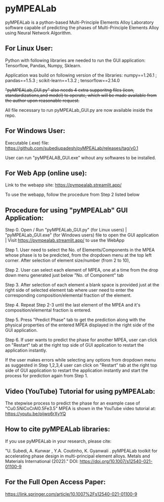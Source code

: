 # pyMPEALab

pyMPEALab is a python-based Multi-Principle Elements Alloy Laboratory software capable of predicting the phases of Multi-Principle Elements Alloy using Neural Network Algorithm.


## For Linux User:
Python with following libraries are needed to run the GUI application: Tensorflow, Pandas, Numpy, Sklearn. 

Application was build on following version of the libraries: numpy==1.26.1 ; pandas==1.5.3 ; scikit-learn==1.3.2 ; tensorflow==2.14.0 

<strike>"pyMPEALab_GUI.py" also needs 4 extra supporitng files (icon, standardizations,and model) to operate, which will be made available from the author upon reasonable request. </strike>

All file necessary to run pyMPEALab_GUI.py are now available inside the repo.


## For Windows User:
Executable (.exe) file: https://github.com/subediupadesh/pyMPEALab/releases/tag/v0.1

User can run "pyMPEALAB_GUI.exe" wihout any softwares to be installed.

## For Web App (online use):
Link to the webapp site: https://pympealab.streamlit.app/ 

To use the webapp, follow the procedure from Step 2 listed below

## Procedure for using "pyMPEALab" GUI Application:

Step 0. Open / Run "pyMPEALab_GUI.py" (for Linux users) | "pyMPEALab_GUI.exe" (for Windows users) file to open the GUI application | Visit https://pympealab.streamlit.app/ to use the WebApp

Step 1. User need to select the No. of Elements/Components in the MPEA whose phase is to be predicted, from the dropdown menu at the top left corner.
		    After selection of element size/number (from 2 to 10),
		    
Step 2. User can select each element of MPEA, one at a time from the drop down menu generated just below "No. of Component" tab

Step 3. After selection of each element a blank space is provided just at the right side of selected element tab where user need to enter the corresponding composition/elemental           fraction of the element.

Step 4. Repeat Step 2-3 until the last element of the MPEA and it's composition/elemental fraction is entered.

Step 5. Press "Predict Phase" tab to get the prediction along with the physical properties of the entered MPEA displayed in the right side of the GUI application.

Step 6. If user wants to predict the phase for another MPEA, user can click on "Restart" tab at the right top side of GUI application to restart the application instantly.


If the user makes errors while selecting any options from dropdown menu as suggested in Step 1,2,3,4 user can click on "Restart" tab at the right top side of GUI application to restart the application instantly and start the process for prediction again from Step 1.



## Video (YouTube) Tutorial for using pyMPEALab:
The stepwise process to predict the phase for an example case of "Cu0.5NiCoCrAl0.5Fe3.5" MPEA is shown in the YouTube video tutorial at: https://youtu.be/pijwp6rXyYQ



## How to cite pyMPEALab libraries:
If you use pyMPEALab in your research, please cite:

"U. Subedi, A. Kunwar , Y.A. Coutinho, K. Gyanwali . pyMPEALab toolkit for accelerating phase design in multi-principal element alloys. Metals  and Materials International (2022)." DOI: https://doi.org/10.1007/s12540-021-01100-9

## For the Full Open Access Paper:
https://link.springer.com/article/10.1007%2Fs12540-021-01100-9
